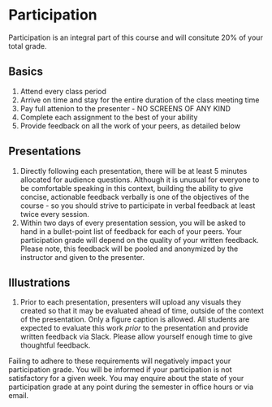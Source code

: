 # Participation 
Participation is an integral part of this course and will consitute 20% of your total grade. 
## Basics
1. Attend every class period
2. Arrive on time and stay for the entire duration of the class meeting time
3. Pay full attenion to the presenter - NO SCREENS OF ANY KIND
4. Complete each assignment to the best of your ability
5. Provide feedback on all the work of your peers, as detailed below

## Presentations
1. Directly following each presentation, there will be at least 5 minutes allocated for audience questions. Although it is unusual for everyone to be comfortable speaking in this context, building the ability to give concise, actionable feedback verbally is one of the objectives of the course - so you should strive to participate in verbal feedback at least twice every session. 
2. Within two days of every presentation session, you will be asked to hand in a bullet-point list of feedback for each of your peers. Your participation grade will depend on the quality of your written feedback. Please note, this feedback will be pooled and anonymized by the instructor and given to the presenter. 

## Illustrations
1. Prior to each presentation, presenters will upload any visuals they created so that it may be evaluated ahead of time, outside of the context of the presentation. Only a figure caption is allowed. All students are expected to evaluate this work *prior* to the presentation and provide written feedback via Slack. Please allow yourself enough time to give thoughtful feedback. 

Failing to adhere to these requirements will negatively impact your participation grade. You will be informed if your participation is not satisfactory for a given week. You may enquire about the state of your participation grade at any point during the semester in office hours or via email. 